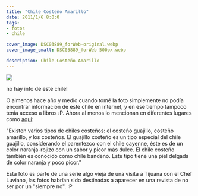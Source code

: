 ```yaml
---
title: "Chile Costeño Amarillo"
date: 2011/1/6 8:0:0
tags: 
- fotos
- chile

cover_image: DSC03889_forWeb-original.webp
cover_image_small: DSC03889_forWeb-500px.webp

description: Chile-Costeño-Amarillo
---
```



[![](DSC03889_forWeb)](DSC03889_forWeb-original.webp)  

  
no hay info de este chile!

O almenos hace año y medio cuando tomé la foto simplemente no podía encontrar información de este chile en internet, y en ese tiempo tampoco tenia acceso a libros :P. Ahora al menos lo mencionan en diferentes lugares como <a href="https://recipes.fandom.com/wiki/Coste%C3%B1o_amarillo_chile">aqui</a>:

"Existen varios tipos de chiles costeños: el costeño guajillo, costeño amarillo, y los costeños. El guajillo costeño es un tipo especial del chile guajillo, considerando el parentezco con el chile cayenne, éste es de un color naranja-rojizo con un sabor y picor más dulce. El chile costeño también es conocido como chile bandeno. Este tipo tiene una piel delgada de color naranja y poco picor."

Esta foto es parte de una serie algo vieja de una visita a Tijuana con el Chef Luviano, las fotos habrían sido destinadas a aparecer en una revista de no ser por un "siempre no". :P
